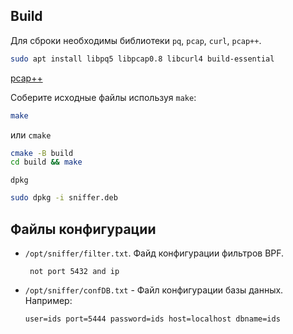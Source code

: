 ## Build

Для сброки необходимы библиотеки `pq`, `pcap`, `curl`, `pcap++`.

``` bash
sudo apt install libpq5 libpcap0.8 libcurl4 build-essential
```

[pcap++](https://pcapplusplus.github.io/docs/install/linux)

Соберите исходные файлы используя `make`:

```bash
make
```

или `cmake`

```bash
cmake -B build
cd build && make
```

`dpkg`

```bash
sudo dpkg -i sniffer.deb
```





## Файлы конфигурации

- `/opt/sniffer/filter.txt`. Файд конфигурации фильтров BPF.  

  ```
   not port 5432 and ip
  ```

- `/opt/sniffer/confDB.txt` - Файл конфигурации базы данных. Например:

  ```
  user=ids port=5444 password=ids host=localhost dbname=ids
  ```

  
